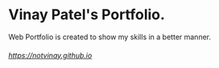 # Vinay Patel's Portfolio.
Web Portfolio is created to show my skills in a better manner. 

###### https://notvinay.github.io
